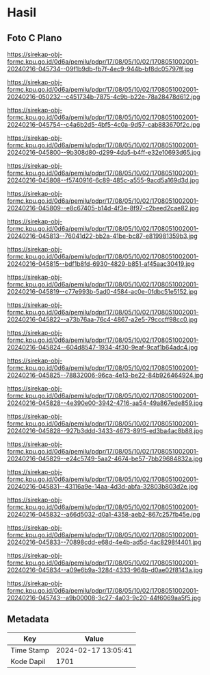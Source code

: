 # Hasil

## Foto C Plano

https://sirekap-obj-formc.kpu.go.id/0d6a/pemilu/pdpr/17/08/05/10/02/1708051002001-20240216-045734--09f1b9db-fb7f-4ec9-944b-bf8dc05797ff.jpg

https://sirekap-obj-formc.kpu.go.id/0d6a/pemilu/pdpr/17/08/05/10/02/1708051002001-20240216-050232--c451734b-7875-4c9b-b22e-78a28478d612.jpg

https://sirekap-obj-formc.kpu.go.id/0d6a/pemilu/pdpr/17/08/05/10/02/1708051002001-20240216-045754--c4a6b2d5-4bf5-4c0a-9d57-cab883670f2c.jpg

https://sirekap-obj-formc.kpu.go.id/0d6a/pemilu/pdpr/17/08/05/10/02/1708051002001-20240216-045800--9b308d80-d299-4da5-b4ff-e32e10693d65.jpg

https://sirekap-obj-formc.kpu.go.id/0d6a/pemilu/pdpr/17/08/05/10/02/1708051002001-20240216-045808--f5740916-6c89-485c-a555-9acd5a169d3d.jpg

https://sirekap-obj-formc.kpu.go.id/0d6a/pemilu/pdpr/17/08/05/10/02/1708051002001-20240216-045809--e8c67405-b14d-4f3e-8f97-c2beed2cae82.jpg

https://sirekap-obj-formc.kpu.go.id/0d6a/pemilu/pdpr/17/08/05/10/02/1708051002001-20240216-045813--76041d22-bb2a-41be-bc87-e819981359b3.jpg

https://sirekap-obj-formc.kpu.go.id/0d6a/pemilu/pdpr/17/08/05/10/02/1708051002001-20240216-045815--bdf1b8fd-6930-4829-b851-af45aac30419.jpg

https://sirekap-obj-formc.kpu.go.id/0d6a/pemilu/pdpr/17/08/05/10/02/1708051002001-20240216-045819--c77e993b-5ad0-4584-ac0e-0fdbc51e5152.jpg

https://sirekap-obj-formc.kpu.go.id/0d6a/pemilu/pdpr/17/08/05/10/02/1708051002001-20240216-045822--a73b76aa-76c4-4867-a2e5-79cccff98cc0.jpg

https://sirekap-obj-formc.kpu.go.id/0d6a/pemilu/pdpr/17/08/05/10/02/1708051002001-20240216-045824--604d8547-1934-4f30-9eaf-9caf1b64adc4.jpg

https://sirekap-obj-formc.kpu.go.id/0d6a/pemilu/pdpr/17/08/05/10/02/1708051002001-20240216-045825--78832006-96ca-4e13-be22-84b926464924.jpg

https://sirekap-obj-formc.kpu.go.id/0d6a/pemilu/pdpr/17/08/05/10/02/1708051002001-20240216-045828--4e390e00-3942-4716-aa54-49a867ede859.jpg

https://sirekap-obj-formc.kpu.go.id/0d6a/pemilu/pdpr/17/08/05/10/02/1708051002001-20240216-045828--927b3ddd-3433-4673-8915-ed3ba4ac8b88.jpg

https://sirekap-obj-formc.kpu.go.id/0d6a/pemilu/pdpr/17/08/05/10/02/1708051002001-20240216-045829--e24c5749-5aa2-4674-be57-7bb29684832a.jpg

https://sirekap-obj-formc.kpu.go.id/0d6a/pemilu/pdpr/17/08/05/10/02/1708051002001-20240216-045831--43116a9e-14aa-4d3d-abfa-32803b803d2e.jpg

https://sirekap-obj-formc.kpu.go.id/0d6a/pemilu/pdpr/17/08/05/10/02/1708051002001-20240216-045832--a66d5032-d0a1-4358-aeb2-867c257fb45e.jpg

https://sirekap-obj-formc.kpu.go.id/0d6a/pemilu/pdpr/17/08/05/10/02/1708051002001-20240216-045833--70898cdd-e68d-4e4b-ad5d-4ac8298f4401.jpg

https://sirekap-obj-formc.kpu.go.id/0d6a/pemilu/pdpr/17/08/05/10/02/1708051002001-20240216-045834--a09e6b9a-3284-4333-964b-d0ae02f8143a.jpg

https://sirekap-obj-formc.kpu.go.id/0d6a/pemilu/pdpr/17/08/05/10/02/1708051002001-20240216-045743--a9b00008-3c27-4a03-9c20-44f6069aa5f5.jpg


## Metadata

| Key        | Value               |
| ---------- | ------------------- |
| Time Stamp | 2024-02-17 13:05:41 |
| Kode Dapil | 1701                |



